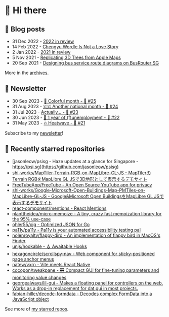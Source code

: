 # 👋 Hi there

## 📝 Blog posts

<!-- feed start -->
- 31 Dec 2022 - [2022 in review](https://cheeaun.com/blog/2022/12/2022-in-review/)
- 14 Feb 2022 - [Chengyu Wordle Is Not a Love Story](https://cheeaun.com/blog/2022/02/chengyu-wordle-is-not-a-love-story/)
- 2 Jan 2022 - [2021 in review](https://cheeaun.com/blog/2022/01/2021-in-review/)
- 5 Nov 2021 - [Replicating 3D Trees from Apple Maps](https://cheeaun.com/blog/2021/11/replicating-3d-trees-apple-maps/)
- 20 Sep 2021 - [Designing bus service route diagrams on BusRouter SG](https://cheeaun.com/blog/2021/09/bus-service-route-diagrams-busrouter-sg/)
<!-- feed end -->

More in the [archives](https://cheeaun.com/blog/archives/).

## 📰 Newsletter

<!-- newsletter start -->
- 30 Sep 2023 - [🎨 Colorful month - 🥫 #25](https://cheeaun.substack.com/p/colorful-month-25)
- 31 Aug 2023 - [🇸🇬 Another national month - 🥫 #24](https://cheeaun.substack.com/p/another-national-month-24)
- 31 Jul 2023 - [Actually… - 🥫 #23](https://cheeaun.substack.com/p/actually-23)
- 30 Jun 2023 - [🎂 1 year of (f)unemployment - 🥫 #22](https://cheeaun.substack.com/p/1-year-of-funemployment-22)
- 31 May 2023 - [🔥 Heatwave - 🥫 #21](https://cheeaun.substack.com/p/heatwave-21)
<!-- newsletter end -->

Subscribe to my [newsletter](https://cheeaun.substack.com/)!

## 🌟 Recently starred repositories

<!-- starred repos start -->
- [jasonleow/psisg - Haze updates at a glance for Singapore - https://psi.sg](https://github.com/jasonleow/psisg)
- [shi-works/MapTiler-Terrain-RGB-on-MapLibre-GL-JS - MapTilerのTerrain RGBをMapLibre GL JSで3D地形として表示するデモサイト](https://github.com/shi-works/MapTiler-Terrain-RGB-on-MapLibre-GL-JS)
- [FreeTubeApp/FreeTube - An Open Source YouTube app for privacy](https://github.com/FreeTubeApp/FreeTube)
- [shi-works/Google-Microsoft-Open-Buildings-Map-PMTiles-on-MapLibre-GL-JS - Google&Microsoft Open BuildingsをMapLibre GL JSで表示するデモサイト](https://github.com/shi-works/Google-Microsoft-Open-Buildings-Map-PMTiles-on-MapLibre-GL-JS)
- [react-component/mentions - React Mentions](https://github.com/react-component/mentions)
- [planttheidea/micro-memoize - A tiny, crazy fast memoization library for the 95% use-case](https://github.com/planttheidea/micro-memoize)
- [ohler55/ojg - Optimized JSON for Go](https://github.com/ohler55/ojg)
- [pa11y/pa11y - Pa11y is your automated accessibility testing pal](https://github.com/pa11y/pa11y)
- [nolenroyalty/flappy-dird - An implementation of flappy bird in MacOS's Finder](https://github.com/nolenroyalty/flappy-dird)
- [unjs/hookable - 🪝 Awaitable Hooks](https://github.com/unjs/hookable)
- [hexagoncircle/scrollspy-nav - Web component for sticky-positioned page anchor menus](https://github.com/hexagoncircle/scrollspy-nav)
- [natew/vxrn - Vite meets React Native](https://github.com/natew/vxrn)
- [cocopon/tweakpane - :control_knobs: Compact GUI for fine-tuning parameters and monitoring value changes](https://github.com/cocopon/tweakpane)
- [georgealways/lil-gui - Makes a floating panel for controllers on the web. Works as a drop-in replacement for dat.gui in most projects.](https://github.com/georgealways/lil-gui)
- [fabian-hiller/decode-formdata - Decodes complex FormData into a JavaScript object](https://github.com/fabian-hiller/decode-formdata)
<!-- starred repos end -->

See more of [my starred repos](https://github.com/stars/cheeaun/).
